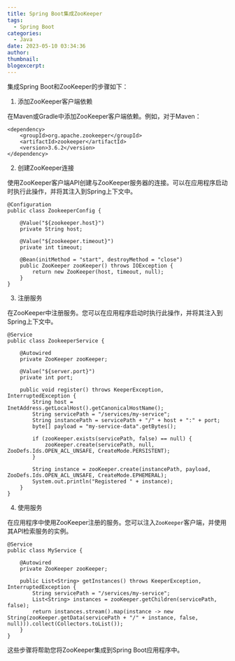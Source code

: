 ```yaml
---
title: Spring Boot集成ZooKeeper
tags:
  - Spring Boot
categories:
  - Java
date: 2023-05-10 03:34:36
author:
thumbnail:
blogexcerpt:
---
```


集成Spring Boot和ZooKeeper的步骤如下：

1. 添加ZooKeeper客户端依赖

在Maven或Gradle中添加ZooKeeper客户端依赖。例如，对于Maven：

```
<dependency>
    <groupId>org.apache.zookeeper</groupId>
    <artifactId>zookeeper</artifactId>
    <version>3.6.2</version>
</dependency>
```

2. 创建ZooKeeper连接

使用ZooKeeper客户端API创建与ZooKeeper服务器的连接。可以在应用程序启动时执行此操作，并将其注入到Spring上下文中。

```
@Configuration
public class ZookeeperConfig {
 
    @Value("${zookeeper.host}")
    private String host;
 
    @Value("${zookeeper.timeout}")
    private int timeout;
 
    @Bean(initMethod = "start", destroyMethod = "close")
    public ZooKeeper zooKeeper() throws IOException {
        return new ZooKeeper(host, timeout, null);
    }
}
```

3. 注册服务

在ZooKeeper中注册服务。您可以在应用程序启动时执行此操作，并将其注入到Spring上下文中。

```
@Service
public class ZookeeperService {
 
    @Autowired
    private ZooKeeper zooKeeper;
 
    @Value("${server.port}")
    private int port;
 
    public void register() throws KeeperException, InterruptedException {
        String host = InetAddress.getLocalHost().getCanonicalHostName();
        String servicePath = "/services/my-service";
        String instancePath = servicePath + "/" + host + ":" + port;
        byte[] payload = "my-service-data".getBytes();
 
        if (zooKeeper.exists(servicePath, false) == null) {
            zooKeeper.create(servicePath, null, ZooDefs.Ids.OPEN_ACL_UNSAFE, CreateMode.PERSISTENT);
        }
 
        String instance = zooKeeper.create(instancePath, payload, ZooDefs.Ids.OPEN_ACL_UNSAFE, CreateMode.EPHEMERAL);
        System.out.println("Registered " + instance);
    }
}
```

4. 使用服务

在应用程序中使用ZooKeeper注册的服务。您可以注入`ZooKeeper`客户端，并使用其API检索服务的实例。

```
@Service
public class MyService {
 
    @Autowired
    private ZooKeeper zooKeeper;
 
    public List<String> getInstances() throws KeeperException, InterruptedException {
        String servicePath = "/services/my-service";
        List<String> instances = zooKeeper.getChildren(servicePath, false);
        return instances.stream().map(instance -> new String(zooKeeper.getData(servicePath + "/" + instance, false, null))).collect(Collectors.toList());
    }
}
```

这些步骤将帮助您将ZooKeeper集成到Spring Boot应用程序中。
